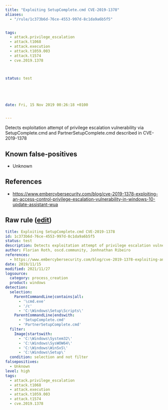 ```yaml
---
title: "Exploiting SetupComplete.cmd CVE-2019-1378"
aliases:
  - "/rule/1c373b6d-76ce-4553-997d-8c1da9a6b5f5"


tags:
  - attack.privilege_escalation
  - attack.t1068
  - attack.execution
  - attack.t1059.003
  - attack.t1574
  - cve.2019.1378



status: test





date: Fri, 15 Nov 2019 00:26:18 +0100


---
```


Detects exploitation attempt of privilege escalation vulnerability via SetupComplete.cmd and PartnerSetupComplete.cmd described in CVE-2019-1378

<!--more-->


## Known false-positives

* Unknown



## References

* https://www.embercybersecurity.com/blog/cve-2019-1378-exploiting-an-access-control-privilege-escalation-vulnerability-in-windows-10-update-assistant-wua


## Raw rule ([edit](https://github.com/SigmaHQ/sigma/edit/master/rules/windows/process_creation/proc_creation_win_exploit_cve_2019_1378.yml))
```yaml
title: Exploiting SetupComplete.cmd CVE-2019-1378
id: 1c373b6d-76ce-4553-997d-8c1da9a6b5f5
status: test
description: Detects exploitation attempt of privilege escalation vulnerability via SetupComplete.cmd and PartnerSetupComplete.cmd described in CVE-2019-1378
author: Florian Roth, oscd.community, Jonhnathan Ribeiro
references:
  - https://www.embercybersecurity.com/blog/cve-2019-1378-exploiting-an-access-control-privilege-escalation-vulnerability-in-windows-10-update-assistant-wua
date: 2019/11/15
modified: 2021/11/27
logsource:
  category: process_creation
  product: windows
detection:
  selection:
    ParentCommandLine|contains|all:
      - '\cmd.exe'
      - '/c'
      - 'C:\Windows\Setup\Scripts\'
    ParentCommandLine|endswith:
      - 'SetupComplete.cmd'
      - 'PartnerSetupComplete.cmd'
  filter:
    Image|startswith:
      - 'C:\Windows\System32\'
      - 'C:\Windows\SysWOW64\'
      - 'C:\Windows\WinSxS\'
      - 'C:\Windows\Setup\'
  condition: selection and not filter
falsepositives:
  - Unknown
level: high
tags:
  - attack.privilege_escalation
  - attack.t1068
  - attack.execution
  - attack.t1059.003
  - attack.t1574
  - cve.2019.1378

```

